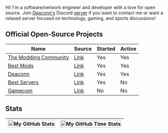 Hi! I'm a software/network engineer and developer with a love for open source. Join [Deaconn's](https://deaconn.net/) Discord [server](https://discord.deaconn.net/) if you want to contact me or want a relaxed server focused on technology, gaming, and sports discussions!

## Official Open-Source Projects
| Name | Source | Started | Active |
| ---- | ----        | ----    | ----   |
| [The Modding Community](https://moddingcommunity.com/) | [Link](https://github.com/modcommunity) | Yes | Yes |
| [Best Mods](https://bestmods.io) | [Link](https://github.com/bestmods/bestmods) | Yes | Yes |
| [Deaconn](https://deaconn.net/) | [Link](https://github.com/deaconn-net) | Yes | Yes |
| [Best Servers](https://bestservers.io) | [Link](https://github.com/bestserversio/bestservers) | Yes | No |
| [Gamecom](https://gamecom.io) | [Link](https://github.com/gamecomio/gamecom) | No | No

## Stats
| <img align="center" width="100%" src="https://github-readme-stats.vercel.app/api?username=gamemann&count_private=true&include_all_commits=true&show_icons=true&theme=blue-green&border_color=001F1E&text_color=09d672&icon_color=00C2C2&title_color=00F1E9&custom_title=Stats" alt="My GitHub Stats" /> | <img align="center" width="100%" src="https://github-readme-stats.vercel.app/api/wakatime?username=gamemann&theme=blue-green&border_color=001F1E&text_color=09d672&icon_color=00C2C2&title_color=00F1E9" alt="My GitHub Time Stats" /> |
| ------------- | ------------- |

